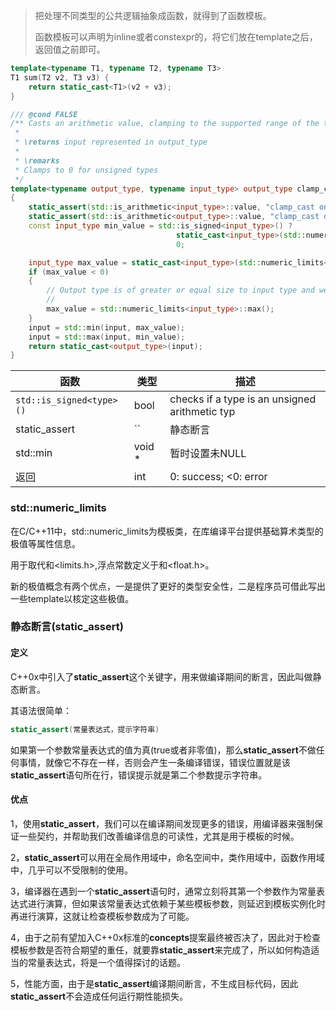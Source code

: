 

> 把处理不同类型的公共逻辑抽象成函数，就得到了函数模板。
>
> 函数模板可以声明为inline或者constexpr的，将它们放在template之后，返回值之前即可。



```c++
template<typename T1, typename T2, typename T3>
T1 sum(T2 v2, T3 v3) {
    return static_cast<T1>(v2 + v3);
}
```



```c++
/// @cond FALSE
/** Casts an arithmetic value, clamping to the supported range of the type being cast to
 *
 * \returns input represented in output_type
 *
 * \remarks
 * Clamps to 0 for unsigned types
 */
template<typename output_type, typename input_type> output_type clamp_cast(input_type input)
{
    static_assert(std::is_arithmetic<input_type>::value, "clamp_cast only supports arithmetic types");
    static_assert(std::is_arithmetic<output_type>::value, "clamp_cast only supports arithmetic types");
    const input_type min_value = std::is_signed<input_type>() ?
                                     static_cast<input_type>(std::numeric_limits<output_type>::min()) :
                                     0;

    input_type max_value = static_cast<input_type>(std::numeric_limits<output_type>::max());
    if (max_value < 0)
    {
        // Output type is of greater or equal size to input type and we've overflowed.
        //
        max_value = std::numeric_limits<input_type>::max();
    }
    input = std::min(input, max_value);
    input = std::max(input, min_value);
    return static_cast<output_type>(input);
}
```







| 函数                     | 类型   | 描述                                           |
| ------------------------ | ------ | ---------------------------------------------- |
| `std::is_signed<type>()` | bool   | checks if a type is an unsigned arithmetic typ |
| static_assert            | ``     | 静态断言                                       |
| std::min                 | void * | 暂时设置未NULL                                 |
| 返回                     | int    | 0: success; <0: error                          |





### std::numeric_limits

在C/C++11中，std::numeric_limits为模板类，在库编译平台提供基础算术类型的极值等属性信息。

用于取代<climits>和<limits.h>,浮点常数定义于<cfloat>和<float.h>。

新的极值概念有两个优点，一是提供了更好的类型安全性，二是程序员可借此写出一些template以核定这些极值。







### 静态断言(static_assert)

#### 定义

C++0x中引入了**static_assert**这个关键字，用来做编译期间的断言，因此叫做静态断言。

其语法很简单：

```c++
static_assert(常量表达式，提示字符串)
```

如果第一个参数常量表达式的值为真(true或者非零值)，那么**static_assert**不做任何事情，就像它不存在一样，否则会产生一条编译错误，错误位置就是该**static_assert**语句所在行，错误提示就是第二个参数提示字符串。

#### 优点

1，使用**static_assert**，我们可以在编译期间发现更多的错误，用编译器来强制保证一些契约，并帮助我们改善编译信息的可读性，尤其是用于模板的时候。

2，**static_assert**可以用在全局作用域中，命名空间中，类作用域中，函数作用域中，几乎可以不受限制的使用。

3，编译器在遇到一个**static_assert**语句时，通常立刻将其第一个参数作为常量表达式进行演算，但如果该常量表达式依赖于某些模板参数，则延迟到模板实例化时再进行演算，这就让检查模板参数成为了可能。

4，由于之前有望加入C++0x标准的**concepts**提案最终被否决了，因此对于检查模板参数是否符合期望的重任，就要靠**static_assert**来完成了，所以如何构造适当的常量表达式，将是一个值得探讨的话题。

5，性能方面，由于是**static_assert**编译期间断言，不生成目标代码，因此**static_assert**不会造成任何运行期性能损失。